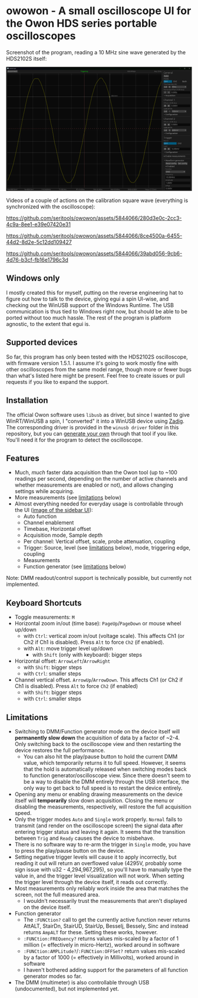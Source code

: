# owowon - A small oscilloscope UI for the Owon HDS series portable oscilloscopes

Screenshot of the program, reading a 10 MHz sine wave generated by the HDS2102S itself:

![Screenshot of the program, reading a 10 MHz sine wave generated by the device itself](docs/screenshot.png)

Videos of a couple of actions on the calibration square wave (everything is synchronized with the oscilloscope):

https://github.com/seritools/owowon/assets/5844066/280d3e0c-2cc3-4c9a-8ee1-e39e07420e31

https://github.com/seritools/owowon/assets/5844066/8ce4500a-6455-44d2-8d2e-5c12dd109427

https://github.com/seritools/owowon/assets/5844066/39abd056-9cb6-4d76-b3cf-fb16e1796c3d

## Windows only

I mostly created this for myself, putting on the reverse engineering hat to figure out how to talk
to the device, giving egui a spin UI-wise, and checking out the WinUSB support of the Windows
Runtime. The USB communication is thus tied to Windows right now, but should be able to be ported
without too much hassle. The rest of the program is platform agnostic, to the extent that egui is.

## Supported devices

So far, this program has only been tested with the HDS2102S oscilloscope, with firmware version
1.5.1. I assume it's going to work mostly fine with other oscilloscopes from the same model range,
though more or fewer bugs than what's listed here might be present. Feel free to create issues or
pull requests if you like to expand the support.

## Installation

The official Owon software uses `libusb` as driver, but since I wanted to give WinRT/WinUSB a spin,
I "converted" it into a WinUSB device using [Zadig](https://zadig.akeo.ie/). The corresponding
driver is provided in the `winusb driver` folder in this repository, but you can [generate your
own](docs/zadig.png) through that tool if you like. You'll need it for the program to detect the
oscilloscope.

## Features

- Much, _much_ faster data acquisition than the Owon tool (up to ~100 readings per second,
  depending on the number of active channels and whether measurements are enabled or not), and
  allows changing settings while acquiring.
- More measurements (see [limitations](#limitations) below)
- Almost everything needed for everyday usage is controllable through the UI ([image of the sidebar
  UI](docs/settings.png)):
  - Auto function
  - Channel enablement
  - Timebase, Horizontal offset
  - Acquisition mode, Sample depth
  - Per channel: Vertical offset, scale, probe attenuation, coupling
  - Trigger: Source, level (see [limitations](#limitations) below), mode, triggering edge, coupling
  - Measurements
  - Function generator (see [limitations](#limitations) below)

Note: DMM readout/control support is technically possible, but currently not implemented.

## Keyboard Shortcuts

- Toggle measurements: `M`
- Horizontal zoom in/out (time base): `PageUp`/`PageDown` or mouse wheel up/down
  - with `Ctrl`: vertical zoom in/out (voltage scale). This affects Ch1 (or Ch2 if Ch1 is
    disabled). Press `Alt` to force `Ch2` (if enabled).
  - with `Alt`: move trigger level up/down
    - with `Shift` (only with keyboard): bigger steps
- Horizontal offset: `ArrowLeft`/`ArrowRight`
  - with `Shift`: bigger steps
  - with `Ctrl`: smaller steps
- Channel vertical offset. `ArrowUp`/`ArrowDown`.  This affects Ch1 (or Ch2 if Ch1 is
    disabled). Press `Alt` to force `Ch2` (if enabled)
  - with `Shift`: bigger steps
  - with `Ctrl`: smaller steps

## Limitations

- Switching to DMM/Function generator mode on the device itself will **permanently slow down** the
  acquisition of data by a factor of ~2-4. Only switching back to the oscilloscope view and then
  restarting the device restores the full performance.
  - You can also hit the play/pause button to hold the current DMM value, which temporarily returns
    it to full speed. However, it seems that the hold is automatically released when switching modes
    back to function generator/oscilloscope view. Since there doesn't seem to be a way to disable
    the DMM entirely through the USB interface, the only way to get back to full speed is to restart
    the device entirely.
- Opening any menu or enabling drawing measurements on the device itself will **temporarily** slow
  down acquisition. Closing the menu or disabling the measurements, respectively, will restore the
  full acquisition speed.
- Only the trigger modes `Auto` and `Single` work properly. `Normal` fails to transmit (and render
  on the oscilloscope screen) the signal data after entering trigger status and leaving it again. It
  seems that the transition between `Trig` and `Ready` causes the device to misbehave.
- There is no software way to re-arm the trigger in `Single` mode, you have to press the play/pause
  button on the device.
- Setting negative trigger levels will cause it to apply incorrectly, but reading it out will return
  an overflowed value (4295V, probably some sign issue with u32 - 4,294,967,295), so you'll have to
  manually type the value in, and the trigger level visualization will not work. When setting the
  trigger level through the device itself, it reads out correctly.
- Most measurements only reliably work inside the area that matches the screen, not the full
  measured area.
  - I wouldn't necessarily trust the measurements that aren't displayed on the device itself.
- Function generator
  - The `:FUNCtion?` call to get the currently active function never returns AttALT, StairDn,
  StairUD, StairUp, Besselj, Bessely, Sinc and instead returns `AmpALT` for these. Setting these
  works, however.
  - `:FUNCtion:FREQuency?` returns values mis-scaled by a factor of 1 million (= effectively in
    micro-Hertz), worked around in software
  - `:FUNCtion:AMPLitude?`/`:FUNCtion:OFFSet?` return values mis-scaled by a factor of 1000 (=
    effectively in Millivolts), worked around in software
  - I haven't bothered adding support for the parameters of all function generator modes so far.
- The DMM (multimeter) is also controllable through USB (undocumented), but not implemented yet.
